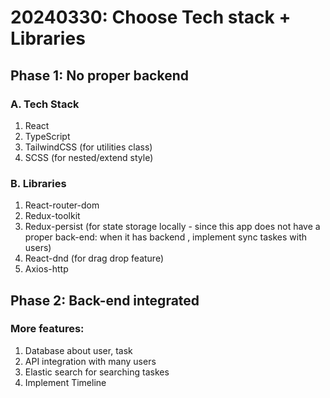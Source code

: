 # 20240330: Choose Tech stack + Libraries
## Phase 1: No proper backend
### A. Tech Stack
1. React
2. TypeScript
3. TailwindCSS (for utilities class)
4. SCSS (for nested/extend style)

### B. Libraries
1. React-router-dom
2. Redux-toolkit
3. Redux-persist (for state storage locally - since this app does not have a proper back-end: when it has backend , implement sync taskes with users)
4. React-dnd (for drag drop feature)
5. Axios-http

## Phase 2: Back-end integrated
### More features:
1. Database about user, task
2. API integration with many users
3. Elastic search for searching taskes
4. Implement Timeline
